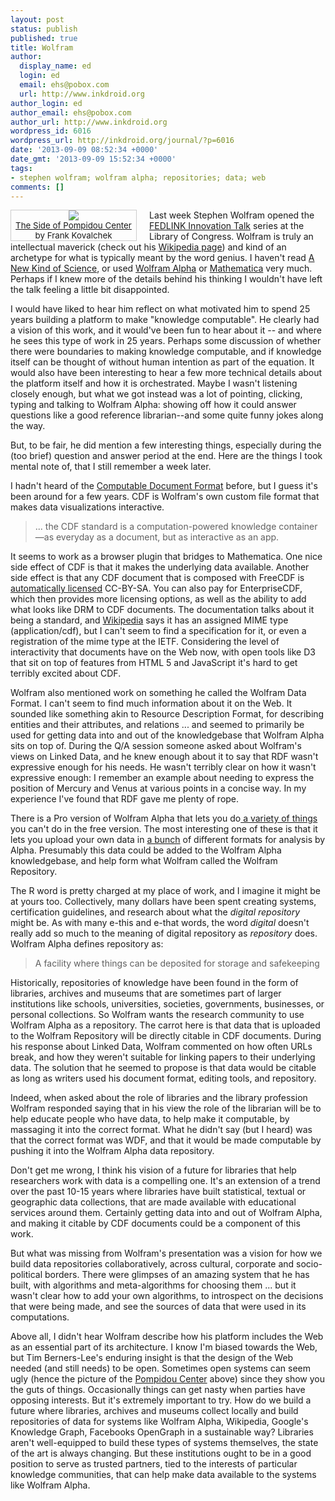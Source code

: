 ```yaml
---
layout: post
status: publish
published: true
title: Wolfram
author:
  display_name: ed
  login: ed
  email: ehs@pobox.com
  url: http://www.inkdroid.org
author_login: ed
author_email: ehs@pobox.com
author_url: http://www.inkdroid.org
wordpress_id: 6016
wordpress_url: http://inkdroid.org/journal/?p=6016
date: '2013-09-09 08:52:34 +0000'
date_gmt: '2013-09-09 15:52:34 +0000'
tags:
- stephen wolfram; wolfram alpha; repositories; data; web
comments: []
---
```

<div style="margin-right: 20px; width: 200px; float: left; text-align: center; font-size: 10pt; border: thin solid #cccccc;">
  <a href="https://commons.wikimedia.org/wiki/File:The_side_of_the_Pompidou_Center_(8423437535).jpg"><img src="http://inkdroid.org/images/pompidou.jpg" /></a><br /><a href="https://commons.wikimedia.org/wiki/File:The_side_of_the_Pompidou_Center_(8423437535).jpg">The Side of Pompidou Center</a><br />by Frank Kovalchek
</div>
<p>Last week Stephen Wolfram opened the <a href="http://www.loc.gov/today/pr/2013/13-154.html">FEDLINK Innovation Talk</a> series at the Library of Congress. Wolfram is truly an intellectual maverick (check out his <a href="https://en.wikipedia.org/wiki/Stephen_Wolfram">Wikipedia page</a>) and kind of an archetype for what is typically meant by the word genius. I haven't read <a href="http://www.wolframscience.com/">A New Kind of Science</a>, or used <a href="http://wolframalpha.com">Wolfram Alpha</a> or <a href="http://www.wolfram.com/mathematica/">Mathematica</a> very much. Perhaps if I knew more of the details behind his thinking I wouldn't have left the talk feeling a little bit disappointed.</p>
<p>I would have liked to hear him reflect on what motivated him to spend 25 years building a platform to make "knowledge computable". He clearly had a vision of this work, and it would've been fun to hear about it -- and where he sees this type of work in 25 years. Perhaps some discussion of whether there were boundaries to making knowledge computable, and if knowledge itself can be thought of without human intention as part of the equation. It would also have been interesting to hear a few more technical details about the platform itself and how it is orchestrated. Maybe I wasn't listening closely enough, but what we got instead was a lot of pointing, clicking, typing and talking to Wolfram Alpha: showing off how it could answer questions like a good reference librarian--and some quite funny jokes along the way.</p>
<p>But, to be fair, he did mention a few interesting things, especially during the (too brief) question and answer period at the end. Here are the things I took mental note of, that I still remember a week later.</p>
<p>I hadn't heard of the <a href="https://www.wolfram.com/cdf/">Computable Document Format</a> before, but I guess it's been around for a few years. CDF is Wolfram's own custom file format that makes data visualizations interactive.</p>
<blockquote>
<p>... the CDF standard is a computation-powered knowledge container—as everyday as a document, but as interactive as an app.</p>
</blockquote>
<p>It seems to work as a browser plugin that bridges to Mathematica. One nice side effect of CDF is that it makes the underlying data available. Another side effect is that any CDF document that is composed with FreeCDF is <a href="https://www.wolfram.com/cdf/adopting-cdf/licensing-options.html">automatically licensed</a> CC-BY-SA. You can also pay for EnterpriseCDF, which then provides more licensing options, as well as the ability to add what looks like DRM to CDF documents. The documentation talks about it being a standard, and <a href="https://en.wikipedia.org/wiki/Computable_Document_Format">Wikipedia</a> says it has an assigned MIME type (application/cdf), but I can't seem to find a specification for it, or even a registration of the mime type at the IETF. Considering the level of interactivity that documents have on the Web now, with open tools like D3 that sit on top of features from HTML 5 and JavaScript it's hard to get terribly excited about CDF.</p>
<p>Wolfram also mentioned work on something he called the Wolfram Data Format. I can't seem to find much information about it on the Web. It sounded like something akin to Resource Description Format, for describing entities and their attributes, and relations ... and seemed to primarily be used for getting data into and out of the knowledgebase that Wolfram Alpha sits on top of. During the Q/A session someone asked about Wolfram's views on Linked Data, and he knew enough about it to say that RDF wasn't expressive enough for his needs. He wasn't terribly clear on how it wasn't expressive enough: I remember an example about needing to express the position of Mercury and Venus at various points in a concise way. In my experience I've found that RDF gave me plenty of rope.</p>
<p>There is a Pro version of Wolfram Alpha that lets you do<a href="http://www.wolframalpha.com/pro/"> a variety of things</a> you can't do in the free version. The most interesting one of these is that it lets you upload your own data in <a href="http://www.wolframalpha.com/input/pro/uploadexamples/">a bunch</a> of different formats for analysis by Alpha. Presumably this data could be added to the Wolfram Alpha knowledgebase, and help form what Wolfram called the Wolfram Repository.</p>
<p>The R word is pretty charged at my place of work, and I imagine it might be at yours too. Collectively, many dollars have been spent creating systems, certification guidelines, and research about what the <em>digital repository</em> might be. As with many e-this and e-that words, the word <em>digital</em> doesn't really add so much to the meaning of digital repository as <em>repository</em> does. Wolfram Alpha defines repository as:</p>
<blockquote>
<p>A facility where things can be deposited for storage and safekeeping</p>
</blockquote>
<p>Historically, repositories of knowledge have been found in the form of libraries, archives and museums that are sometimes part of larger institutions like schools, universities, societies, governments, businesses, or personal collections. So Wolfram wants the research community to use Wolfram Alpha as a repository. The carrot here is that data that is uploaded to the Wolfram Repository will be directly citable in CDF documents. During his response about Linked Data, Wolfram commented on how often URLs break, and how they weren't suitable for linking papers to their underlying data. The solution that he seemed to propose is that data would be citable as long as writers used his document format, editing tools, and repository.</p>
<p>Indeed, when asked about the role of libraries and the library profession Wolfram responded saying that in his view the role of the librarian will be to help educate people who have data, to help make it computable, by massaging it into the correct format. What he didn't say (but I heard) was that the correct format was WDF, and that it would be made computable by pushing it into the Wolfram Alpha data repository.</p>
<p>Don't get me wrong, I think his vision of a future for libraries that help researchers work with data is a compelling one. It's an extension of a trend over the past 10-15 years where libraries have built statistical, textual or geographic data collections, that are made available with educational services around them. Certainly getting data into and out of Wolfram Alpha, and making it citable by CDF documents could be a component of this work.</p>
<p>But what was missing from Wolfram's presentation was a vision for how we build data repositories collaboratively, across cultural, corporate and socio-political borders. There were glimpses of an amazing system that he has built, with algorithms and meta-algorithms for choosing them ... but it wasn't clear how to add your own algorithms, to introspect on the decisions that were being made, and see the sources of data that were used in its computations.</p>
<p>Above all, I didn't hear Wolfram describe how his platform includes the Web as an essential part of its architecture. I know I'm biased towards the Web, but Tim Berners-Lee's enduring insight is that the design of the Web needed (and still needs) to be open. Sometimes open systems can seem ugly (hence the picture of the <a href="https://en.wikipedia.org/wiki/Centre_Georges_Pompidou">Pompidou Center</a> above) since they show you the guts of things. Occasionally things can get nasty when parties have opposing interests. But it's extremely important to try. How do we build a future where libraries, archives and museums collect locally and build repositories of data for systems like Wolfram Alpha, Wikipedia, Google's Knowledge Graph, Facebooks OpenGraph in a sustainable way? Libraries aren't well-equipped to build these types of systems themselves, the state of the art is always changing. But these institutions ought to be in a good position to serve as trusted partners, tied to the interests of particular knowledge communities, that can help make data available to the systems like Wolfram Alpha.</p>
